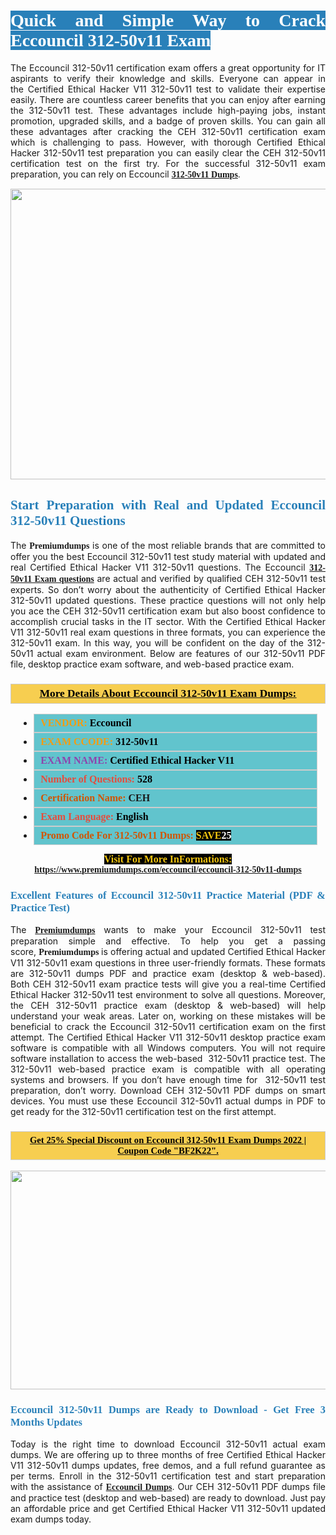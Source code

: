 <h1 style="text-align: justify;"><span style="color:#ffffff;"><span style="font-family:Georgia,serif;"><strong><span style="background-color:#2980b9;">Quick and Simple Way to Crack Eccouncil 312-50v11 Exam</span></strong></span></span></h1>

<p style="text-align: justify;">The Eccouncil 312-50v11 certification exam offers a great opportunity for IT aspirants to verify their knowledge and skills. Everyone can appear in the Certified Ethical Hacker V11 312-50v11 test to validate their expertise easily. There are countless career benefits that you can enjoy after earning the 312-50v11 test. These advantages include high-paying jobs, instant promotion, upgraded skills, and a badge of proven skills. You can gain all these advantages after cracking the CEH 312-50v11 certification exam which is challenging to pass. However, with thorough Certified Ethical Hacker 312-50v11 test preparation you can easily clear the CEH 312-50v11 certification test on the first try. For the successful 312-50v11 exam preparation, you can rely on Eccouncil <span style="font-family:Georgia,serif;"><strong><a href="https://www.premiumdumps.com/eccouncil/eccouncil-312-50v11-dumps">312-50v11 Dumps</a></strong></span>.</p>

<p style="text-align: center;"><a href="https://www.premiumdumps.com/eccouncil/eccouncil-312-50v11-dumps"><img alt="" src="https://i.imgur.com/KJGzbJ2.jpeg" style="width: 700px; height: 465px;" /></a></p>

<h2 style="text-align: justify;"><span style="color:#2980b9;"><span style="font-family:Georgia,serif;"><strong>Start Preparation with Real and Updated Eccouncil 312-50v11 Questions</strong></span></span></h2>

<p style="text-align: justify;">The <span style="font-size:14px;"><span style="font-family:Georgia,serif;"><strong>Premiumdumps</strong></span></span> is one of the most reliable brands that are committed to offer you the best Eccouncil 312-50v11 test study material with updated and real Certified Ethical Hacker V11 312-50v11 questions. The Eccouncil <span style="font-family:Georgia,serif;"><strong><a href="https://www.premiumdumps.com/eccouncil/eccouncil-312-50v11-dumps">312-50v11 Exam questions</a></strong></span> are actual and verified by qualified CEH 312-50v11 test experts. So don’t worry about the authenticity of Certified Ethical Hacker 312-50v11 updated questions. These practice questions will not only help you ace the CEH 312-50v11 certification exam but also boost confidence to accomplish crucial tasks in the IT sector. With the Certified Ethical Hacker V11 312-50v11 real exam questions in three formats, you can experience the 312-50v11 exam. In this way, you will be confident on the day of the 312-50v11 actual exam environment. Below are features of our 312-50v11 PDF file, desktop practice exam software, and web-based practice exam.</p>

<h3 style="background: #f7ce50; border: 1px solid rgb(204, 204, 204); padding: 5px 10px; text-align: center;"><span style="font-family:Georgia,serif;"><u><u><span style="color:#000000;"><span style="font-size:11pt"><span style="line-height:normal"><b><span style="font-size:13.0pt"><span cambria="">More Details About Eccouncil 312-50v11 Exam Dumps:</span></span></b></span></span></span></u></u></span></h3>

<ul>
	<li style="margin:0cm 10pt">
	<div style="background:#61c4cd; border: 1px solid rgb(204, 204, 204); padding: 5px 10px; text-align: justify;"><span style="font-family:Georgia,serif;"><span style="font-size:11pt"><span style="line-height:normal"><b><span style="font-size:12.0pt"><span new="" roman="" times=""><span style="color:#f39c12;">VENDOR:</span> <span style="color:#000000;">Eccouncil</span></span></span></b></span></span></span></div>
	</li>
	<li style="margin:0cm 10pt">
	<div style="background: #61c4cd; border: 1px solid rgb(204, 204, 204); padding: 5px 10px; text-align: justify;"><span style="font-family:Georgia,serif;"><span style="font-size:11pt"><span style="line-height:normal"><b><span style="font-size:12.0pt"><span new="" roman="" times=""><span style="color:#f39c12;">EXAM CCODE:</span> <span style="color:#000000;">312-50v11</span></span></span></b></span></span></span></div>
	</li>
	<li style="margin:0cm 10pt">
	<div style="background: #61c4cd; border: 1px solid rgb(204, 204, 204); padding: 5px 10px; text-align: justify;"><span style="font-family:Georgia,serif;"><span style="font-size:11pt"><span style="line-height:normal"><b><span style="font-size:12.0pt"><span new="" roman="" times=""><span style="color:#8e44ad;">EXAM NAME:</span> <span style="color:#000000;">Certified Ethical Hacker V11</span></span></span></b></span></span></span></div>
	</li>
	<li style="margin:0cm 10pt">
	<div style="background: #61c4cd; border: 1px solid rgb(204, 204, 204); padding: 5px 10px;"><span style="font-family:Georgia,serif;"><span style="font-size:11pt"><span style="line-height:normal"><b><span style="font-size:12.0pt"><span new="" roman="" times=""><span style="color:#e74c3c;">Number of Questions:</span><span style="color:#000000;"><span style="color:#f1c40f;"> </span>528</span></span></span></b></span></span></span></div>
	</li>
	<li style="margin:0cm 10pt">
	<div style="background: #61c4cd; border: 1px solid rgb(204, 204, 204); padding: 5px 10px; text-align: justify;"><span style="font-family:Georgia,serif;"><span style="font-size:11pt"><span style="line-height:normal"><b><span style="font-size:12.0pt"><span new="" roman="" times=""><span style="color:#d35400;">Certification Name:</span> CEH</span></span></b></span></span></span></div>
	</li>
	<li style="margin:0cm 10pt">
	<div style="background: #61c4cd; border: 1px solid rgb(204, 204, 204); padding: 5px 10px; text-align: justify;"><span style="font-family:Georgia,serif;"><span style="font-size:11pt"><span style="line-height:normal"><b><span style="font-size:12.0pt"><span new="" roman="" times=""><span style="color:#e74c3c;">Exam Language:</span> <span style="color:#000000;">English</span></span></span></b></span></span></span></div>
	</li>
	<li style="margin:0cm 10pt">
	<div style="background: #61c4cd; border: 1px solid rgb(204, 204, 204); padding: 5px 10px;"><span style="font-family:Georgia,serif;"><span style="font-size:11pt"><span style="line-height:normal"><b><span style="font-size:12.0pt"><span new="" roman="" times=""><span style="color:#d35400;">Promo Code For 312-50v11 Dumps:</span><span style="color:#f1c40f;"> <span style="background-color:#000000;">SAVE</span></span><span style="color:#ffffff;"><span style="background-color:#000000;">25</span></span></span></span></b></span></span></span></div>
	</li>
</ul>

<p style="text-align: center;"><span style="font-family:Georgia,serif;"><strong><span style="font-size:16px;"><span style="color:#f1c40f;"><span style="background-color:#000000;">Visit For More InFormations:</span></span></span> <a href="https://www.premiumdumps.com/eccouncil/eccouncil-312-50v11-dumps">https://www.premiumdumps.com/eccouncil/eccouncil-312-50v11-dumps</a></strong></span></p>

<h3 style="text-align: justify;"><span style="color:#2980b9;"><span style="font-family:Georgia,serif;"><strong><strong><strong>Excellent Features of Eccouncil 312-50v11 Practice Material (PDF & Practice Test)</strong></strong></strong></span></span></h3>

<p style="text-align: justify;">The <a href="https://www.premiumdumps.com/"><span style="font-size:14px;"><span style="font-family:Georgia,serif;"><strong>Premiumdumps</strong></span></span></a> wants to make your Eccouncil 312-50v11 test preparation simple and effective. To help you get a passing score, <span style="font-size:14px;"><span style="font-family:Georgia,serif;"><strong>Premiumdumps </strong></span></span>is offering actual and updated Certified Ethical Hacker V11 312-50v11 exam questions in three user-friendly formats. These formats are 312-50v11 dumps PDF and practice exam (desktop & web-based). Both CEH 312-50v11 exam practice tests will give you a real-time Certified Ethical Hacker 312-50v11 test environment to solve all questions. Moreover, the CEH 312-50v11 practice exam (desktop & web-based) will help understand your weak areas. Later on, working on these mistakes will be beneficial to crack the Eccouncil 312-50v11 certification exam on the first attempt. The Certified Ethical Hacker V11 312-50v11 desktop practice exam software is compatible with all Windows computers. You will not require software installation to access the web-based  312-50v11 practice test. The 312-50v11 web-based practice exam is compatible with all operating systems and browsers. If you don’t have enough time for  312-50v11 test preparation, don’t worry. Download CEH 312-50v11 PDF dumps on smart devices. You must use these Eccouncil 312-50v11 actual dumps in PDF to get ready for the 312-50v11 certification test on the first attempt.</p>

<h3 style="background: rgb(247, 206, 80); border: 1px solid rgb(204, 204, 204); padding: 5px 10px; text-align: center;"><span style="font-family:Georgia,serif;"><u><span style="color:#000000;"><span style="font-size:11pt;"><span style="line-height:normal;"><b><span cambria="">Get 25% Special Discount on Eccouncil 312-50v11 Exam Dumps 2022 | Coupon Code "BF2K22".</span></b></span></span></span></u></span></h3>

<p style="text-align: center;"><strong><strong><a href="https://www.premiumdumps.com/eccouncil/eccouncil-312-50v11-dumps"><img alt="" src="https://i.imgur.com/F18GQwv.jpeg" style="width: 700px; height: 350px;" /></a></strong></strong></p>

<h3 style="text-align: justify;"><strong><span style="color:#2980b9;"><span style="font-family:Georgia,serif;"><strong><strong><strong>Eccouncil 312-50v11 Dumps are Ready to Download - Get Free 3 Months Updates</strong></strong></strong></span></span></strong></h3>

<p style="text-align: justify;">Today is the right time to download Eccouncil 312-50v11 actual exam dumps. We are offering up to three months of free Certified Ethical Hacker V11 312-50v11 dumps updates, free demos, and a full refund guarantee as per terms. Enroll in the 312-50v11 certification test and start preparation with the assistance of <span style="font-family:Georgia,serif;"><strong><a href="https://www.premiumdumps.com/eccouncil-exam-dumps">Eccouncil Dumps</a></strong></span>. Our CEH 312-50v11 PDF dumps file and practice test (desktop and web-based) are ready to download. Just pay an affordable price and get Certified Ethical Hacker V11 312-50v11 updated exam dumps today.</p>
